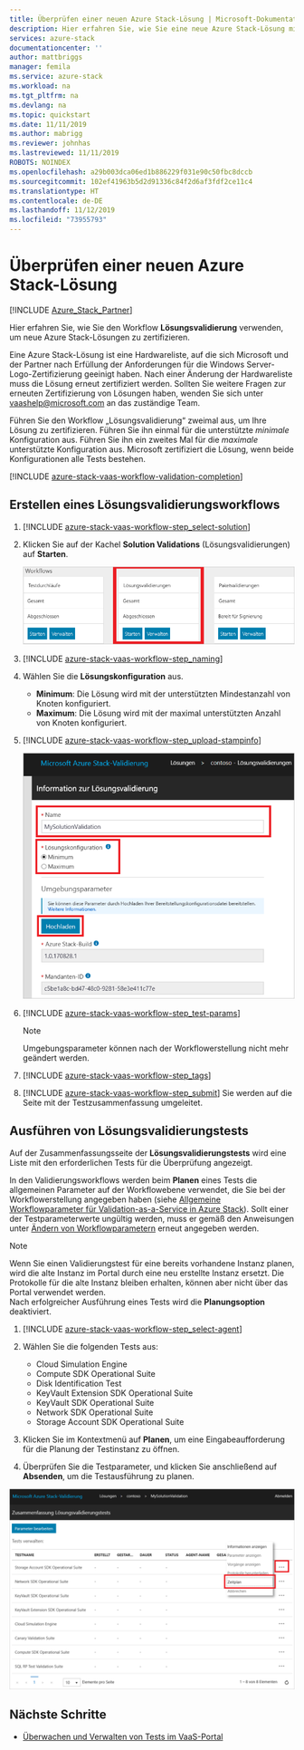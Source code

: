 ```yaml
---
title: Überprüfen einer neuen Azure Stack-Lösung | Microsoft-Dokumentation
description: Hier erfahren Sie, wie Sie eine neue Azure Stack-Lösung mit Validation-as-a-Service überprüfen.
services: azure-stack
documentationcenter: ''
author: mattbriggs
manager: femila
ms.service: azure-stack
ms.workload: na
ms.tgt_pltfrm: na
ms.devlang: na
ms.topic: quickstart
ms.date: 11/11/2019
ms.author: mabrigg
ms.reviewer: johnhas
ms.lastreviewed: 11/11/2019
ROBOTS: NOINDEX
ms.openlocfilehash: a29b003dca06ed1b886229f031e90c50fbc8dccb
ms.sourcegitcommit: 102ef41963b5d2d91336c84f2d6af3fdf2ce11c4
ms.translationtype: HT
ms.contentlocale: de-DE
ms.lasthandoff: 11/12/2019
ms.locfileid: "73955793"
---
```

# <a name="validate-a-new-azure-stack-solution"></a>Überprüfen einer neuen Azure Stack-Lösung

[!INCLUDE [Azure_Stack_Partner](./includes/azure-stack-partner-appliesto.md)]

Hier erfahren Sie, wie Sie den Workflow **Lösungsvalidierung** verwenden, um neue Azure Stack-Lösungen zu zertifizieren.

Eine Azure Stack-Lösung ist eine Hardwareliste, auf die sich Microsoft und der Partner nach Erfüllung der Anforderungen für die Windows Server-Logo-Zertifizierung geeinigt haben. Nach einer Änderung der Hardwareliste muss die Lösung erneut zertifiziert werden. Sollten Sie weitere Fragen zur erneuten Zertifizierung von Lösungen haben, wenden Sie sich unter [vaashelp@microsoft.com](mailto:vaashelp@microsoft.com) an das zuständige Team.

Führen Sie den Workflow „Lösungsvalidierung“ zweimal aus, um Ihre Lösung zu zertifizieren. Führen Sie ihn einmal für die unterstützte *minimale* Konfiguration aus. Führen Sie ihn ein zweites Mal für die *maximale* unterstützte Konfiguration aus. Microsoft zertifiziert die Lösung, wenn beide Konfigurationen alle Tests bestehen.

[!INCLUDE [azure-stack-vaas-workflow-validation-completion](includes/azure-stack-vaas-workflow-validation-completion.md)]

## <a name="create-a-solution-validation-workflow"></a>Erstellen eines Lösungsvalidierungsworkflows

1. [!INCLUDE [azure-stack-vaas-workflow-step_select-solution](includes/azure-stack-vaas-workflow-step_select-solution.md)]

3. Klicken Sie auf der Kachel **Solution Validations** (Lösungsvalidierungen) auf **Starten**.

    ![Kachel des Lösungsvalidierungsworkflows](media/tile_validation-solution.png)

4. [!INCLUDE [azure-stack-vaas-workflow-step_naming](includes/azure-stack-vaas-workflow-step_naming.md)]

5. Wählen Sie die **Lösungskonfiguration** aus.
    - **Minimum**: Die Lösung wird mit der unterstützten Mindestanzahl von Knoten konfiguriert.
    - **Maximum**: Die Lösung wird mit der maximal unterstützten Anzahl von Knoten konfiguriert.
6. [!INCLUDE [azure-stack-vaas-workflow-step_upload-stampinfo](includes/azure-stack-vaas-workflow-step_upload-stampinfo.md)]

    ![Informationen zur Lösungsvalidierung](media/workflow_validation-solution_info.png)

7. [!INCLUDE [azure-stack-vaas-workflow-step_test-params](includes/azure-stack-vaas-workflow-step_test-params.md)]

    > [!NOTE]
    > Umgebungsparameter können nach der Workflowerstellung nicht mehr geändert werden.

8. [!INCLUDE [azure-stack-vaas-workflow-step_tags](includes/azure-stack-vaas-workflow-step_tags.md)]
9. [!INCLUDE [azure-stack-vaas-workflow-step_submit](includes/azure-stack-vaas-workflow-step_submit.md)]
    Sie werden auf die Seite mit der Testzusammenfassung umgeleitet.

## <a name="run-solution-validation-tests"></a>Ausführen von Lösungsvalidierungstests

Auf der Zusammenfassungsseite der **Lösungsvalidierungstests** wird eine Liste mit den erforderlichen Tests für die Überprüfung angezeigt.

In den Validierungsworkflows werden beim **Planen** eines Tests die allgemeinen Parameter auf der Workflowebene verwendet, die Sie bei der Workflowerstellung angegeben haben (siehe [Allgemeine Workflowparameter für Validation-as-a-Service in Azure Stack](azure-stack-vaas-parameters.md)). Sollt einer der Testparameterwerte ungültig werden, muss er gemäß den Anweisungen unter [Ändern von Workflowparametern](azure-stack-vaas-monitor-test.md#change-workflow-parameters) erneut angegeben werden.

> [!NOTE]
> Wenn Sie einen Validierungstest für eine bereits vorhandene Instanz planen, wird die alte Instanz im Portal durch eine neu erstellte Instanz ersetzt. Die Protokolle für die alte Instanz bleiben erhalten, können aber nicht über das Portal verwendet werden.  
Nach erfolgreicher Ausführung eines Tests wird die **Planungsoption** deaktiviert.

1. [!INCLUDE [azure-stack-vaas-workflow-step_select-agent](includes/azure-stack-vaas-workflow-step_select-agent.md)]

2. Wählen Sie die folgenden Tests aus:
    - Cloud Simulation Engine
    - Compute SDK Operational Suite
    - Disk Identification Test
    - KeyVault Extension SDK Operational Suite
    - KeyVault SDK Operational Suite
    - Network SDK Operational Suite
    - Storage Account SDK Operational Suite

3. Klicken Sie im Kontextmenü auf **Planen**, um eine Eingabeaufforderung für die Planung der Testinstanz zu öffnen.

4. Überprüfen Sie die Testparameter, und klicken Sie anschließend auf **Absenden**, um die Testausführung zu planen.

![Planen eines Lösungsvalidierungstests](media/workflow_validation-solution_schedule-test.png)

## <a name="next-steps"></a>Nächste Schritte

- [Überwachen und Verwalten von Tests im VaaS-Portal](azure-stack-vaas-monitor-test.md)